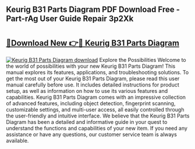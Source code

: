 ## Keurig B31 Parts Diagram PDF Download Free - Part-rAg User Guide Repair 3p2Xk

# <h2><a href="http://dflgsj4.blite.top/?on=Keurig+B31+Parts+Diagram">🔗Download New 👉🔴 Keurig B31 Parts Diagram</a></h2>

[![Keurig B31 Parts Diagram download](https://i.imgur.com/lujVjoI.png)](http://dflgsj4.blite.top/?on=Keurig+B31+Parts+Diagram)
Explore the Possibilities Welcome to the world of possibilities with your new Keurig B31 Parts Diagram! This manual explores its features, applications, and troubleshooting solutions. To get the most out of your Keurig B31 Parts Diagram, please read this user manual carefully before use. It includes detailed instructions for product setup, as well as information on how to use its various features and capabilities. Keurig B31 Parts Diagram comes with an impressive collection of advanced features, including object detection, fingerprint scanning, customizable settings, and multi-user access, all easily controlled through the user-friendly and intuitive interface. We believe that the Keurig B31 Parts Diagram has been a detailed and informative guide in your quest to understand the functions and capabilities of your new item. If you need any assistance or have any questions, our customer service team is always available.
